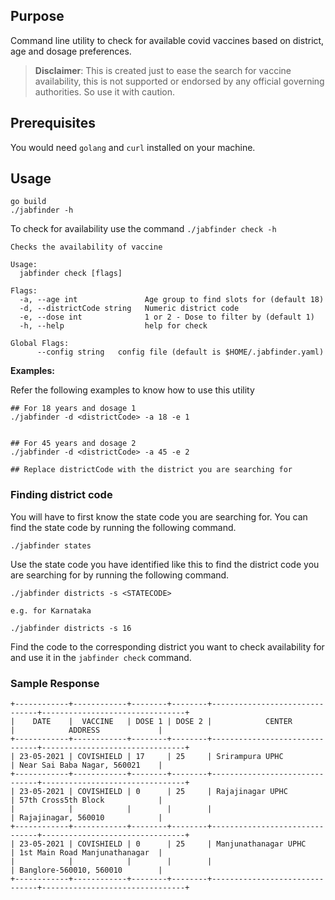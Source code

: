 ## Purpose

Command line utility to check for available covid vaccines based on district, age and dosage preferences.

> **Disclaimer**: This is created just to ease the search for vaccine availability, this is not supported or endorsed by any official governing authorities. So use it with caution.       

## Prerequisites

You would need `golang` and `curl` installed on your machine. 

## Usage 

```
go build
./jabfinder -h
```

To check for availability use the command `./jabfinder check -h`

```
Checks the availability of vaccine

Usage:
  jabfinder check [flags]

Flags:
  -a, --age int               Age group to find slots for (default 18)
  -d, --districtCode string   Numeric district code
  -e, --dose int              1 or 2 - Dose to filter by (default 1)
  -h, --help                  help for check

Global Flags:
      --config string   config file (default is $HOME/.jabfinder.yaml)
```

**Examples:**

Refer the following examples to know how to use this utility 
```
## For 18 years and dosage 1
./jabfinder -d <districtCode> -a 18 -e 1


## For 45 years and dosage 2
./jabfinder -d <districtCode> -a 45 -e 2

## Replace districtCode with the district you are searching for 
```

### Finding district code

You will have to first know the state code you are searching for. You can find the state code by running the following command.

```
./jabfinder states
```

Use the state code you have identified like this to find the district code you are searching for by running the following command.
```
./jabfinder districts -s <STATECODE>

e.g. for Karnataka

./jabfinder districts -s 16
```

Find the code to the corresponding district you want to check availability for and use it in the `jabfinder check` command.

### Sample Response
```
+------------+------------+--------+--------+-------------------------------+--------------------------------+
|    DATE    |  VACCINE   | DOSE 1 | DOSE 2 |            CENTER             |            ADDRESS             |
+------------+------------+--------+--------+-------------------------------+--------------------------------+
| 23-05-2021 | COVISHIELD | 17     | 25     | Srirampura UPHC               | Near Sai Baba Nagar, 560021    |
+------------+------------+--------+--------+-------------------------------+--------------------------------+
| 23-05-2021 | COVISHIELD | 0      | 25     | Rajajinagar UPHC              | 57th Cross5th Block            |
|            |            |        |        |                               | Rajajinagar, 560010            |
+------------+------------+--------+--------+-------------------------------+--------------------------------+
| 23-05-2021 | COVISHIELD | 0      | 25     | Manjunathanagar UPHC          | 1st Main Road Manjunathanagar  |
|            |            |        |        |                               | Banglore-560010, 560010        |
+------------+------------+--------+--------+-------------------------------+--------------------------------+
```

